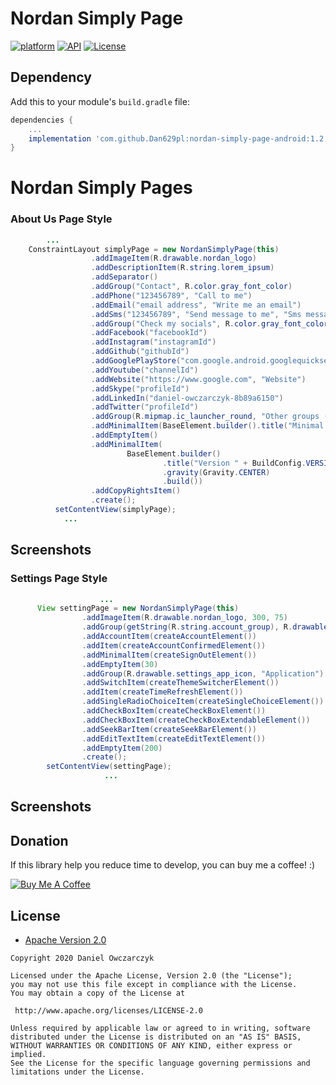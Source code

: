 # Nordan Simply Page
[![platform](https://img.shields.io/badge/platform-Android-yellow.svg)](https://www.android.com)
[![API](https://img.shields.io/badge/API-24%2B-brightgreen.svg?style=plastic)](https://android-arsenal.com/api?level=24)
[![License](https://img.shields.io/badge/license-Apache%202-4EB1BA.svg?style=flat-square)](https://www.apache.org/licenses/LICENSE-2.0.html)


## Dependency

Add this to your module's `build.gradle` file:

```gradle
dependencies {
	...
    implementation 'com.github.Dan629pl:nordan-simply-page-android:1.2.4'
}
```
<h1>Nordan Simply Pages</h1>

<h3>About Us Page Style</h3>

```java
        ...
    ConstraintLayout simplyPage = new NordanSimplyPage(this)
                  .addImageItem(R.drawable.nordan_logo)
                  .addDescriptionItem(R.string.lorem_ipsum)
                  .addSeparator()
                  .addGroup("Contact", R.color.gray_font_color)
                  .addPhone("123456789", "Call to me")
                  .addEmail("email address", "Write me an email")
                  .addSms("123456789", "Send message to me", "Sms message")
                  .addGroup("Check my socials", R.color.gray_font_color)
                  .addFacebook("facebookId")
                  .addInstagram("instagramId")
                  .addGithub("githubId")
                  .addGooglePlayStore("com.google.android.googlequicksearchbox")
                  .addYoutube("channelId")
                  .addWebsite("https://www.google.com", "Website")
                  .addSkype("profileId")
                  .addLinkedIn("daniel-owczarczyk-8b89a6150")
                  .addTwitter("profileId")
                  .addGroup(R.mipmap.ic_launcher_round, "Other groups (with left side image)")
                  .addMinimalItem(BaseElement.builder().title("Minimal item (only text view)").build())
                  .addEmptyItem()
                  .addMinimalItem(
                          BaseElement.builder()
                                  .title("Version " + BuildConfig.VERSION_NAME)
                                  .gravity(Gravity.CENTER)
                                  .build())
                  .addCopyRightsItem()
                  .create();
          setContentView(simplyPage);
            ...
```
## Screenshots


<h3>Settings Page Style</h3>

```java
             	    ...
      View settingPage = new NordanSimplyPage(this)
                .addImageItem(R.drawable.nordan_logo, 300, 75)
                .addGroup(getString(R.string.account_group), R.drawable.account_icon, R.color.gray_font_color)
                .addAccountItem(createAccountElement())
                .addItem(createAccountConfirmedElement())
                .addMinimalItem(createSignOutElement())
                .addEmptyItem(30)
                .addGroup(R.drawable.settings_app_icon, "Application")
                .addSwitchItem(createThemeSwitcherElement())
                .addItem(createTimeRefreshElement())
                .addSingleRadioChoiceItem(createSingleChoiceElement())
                .addCheckBoxItem(createCheckBoxElement())
                .addCheckBoxItem(createCheckBoxExtendableElement())
                .addSeekBarItem(createSeekBarElement())
                .addEditTextItem(createEditTextElement())
                .addEmptyItem(200)
                .create();
        setContentView(settingPage);
                     ...
```
## Screenshots


## Donation
If this library  help you reduce time to develop, you can buy me a coffee! :) 

<a href="https://www.buymeacoffee.com/Dan629"><img src="https://www.buymeacoffee.com/assets/img/bmc-meta-new/apple-icon-72x72.png" alt="Buy Me A Coffee" style="height: auto !important;width: auto !important;" ></a>

## License

* [Apache Version 2.0](http://www.apache.org/licenses/LICENSE-2.0.html)

```
Copyright 2020 Daniel Owczarczyk

Licensed under the Apache License, Version 2.0 (the "License");
you may not use this file except in compliance with the License.
You may obtain a copy of the License at

 http://www.apache.org/licenses/LICENSE-2.0

Unless required by applicable law or agreed to in writing, software
distributed under the License is distributed on an "AS IS" BASIS,
WITHOUT WARRANTIES OR CONDITIONS OF ANY KIND, either express or implied.
See the License for the specific language governing permissions and
limitations under the License.